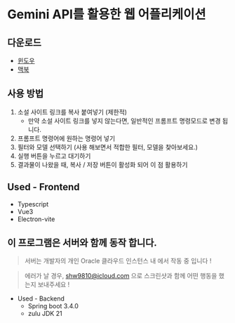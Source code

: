 # Gemini API를 활용한 웹 어플리케이션

## 다운로드

- [윈도우](https://github.com/frost-ix/translate_with_Gemini/releases/download/gemini/t_w_g.1.0.1.exe)
- [맥북](https://github.com/frost-ix/translate_with_Gemini/releases/download/gemini/t_w_g-1.0.1-arm64.dmg)

## 사용 방법

1. 소설 사이트 링크를 복사 붙여넣기 (제한적)
   - 만약 소설 사이트 링크를 넣지 않는다면, 일반적인 프롬프트 명령모드로 변경 됩니다.
2. 프롬프트 명령어에 원하는 명령어 넣기
3. 필터와 모델 선택하기 (사용 해보면서 적합한 필터, 모델을 찾아보세요.)
4. 실행 버튼을 누르고 대기하기
5. 결과물이 나왔을 때, 복사 / 저장 버튼이 활성화 되어 이 점 활용하기

## Used - Frontend

- Typescript
- Vue3
- Electron-vite

## 이 프로그램은 서버와 함께 동작 합니다.

> 서버는 개발자의 개인 Oracle 클라우드 인스턴스 내 에서 작동 중 입니다 !

> 에러가 날 경우, shw9810@icloud.com 으로 스크린샷과 함께 어떤 행동을 했는지 보내주세요 !

- Used - Backend
  - Spring boot 3.4.0
  - zulu JDK 21
